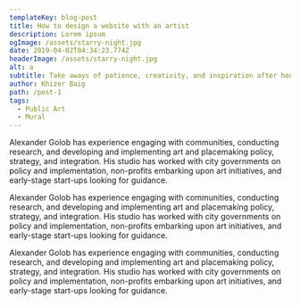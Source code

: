 ```yaml
---
templateKey: blog-post
title: How to design a website with an artist
description: Lorem ipsum
ogImage: /assets/starry-night.jpg
date: 2019-04-02T04:34:23.774Z
headerImage: /assets/starry-night.jpg
alt: a
subtitle: Take aways of patience, creativity, and inspiration after hours of work.
author: Khizer Baig
path: /post-1
tags:
  - Public Art
  - Mural
---
```


Alexander Golob has experience engaging with communities, conducting
research, and developing and implementing art and placemaking policy,
strategy, and integration. His studio has worked with city governments on
policy and implementation, non-profits embarking upon art initiatives, and
early-stage start-ups looking for guidance.

Alexander Golob has experience engaging with communities, conducting
research, and developing and implementing art and placemaking policy,
strategy, and integration. His studio has worked with city governments on
policy and implementation, non-profits embarking upon art initiatives, and
early-stage start-ups looking for guidance.

Alexander Golob has experience engaging with communities, conducting
research, and developing and implementing art and placemaking policy,
strategy, and integration. His studio has worked with city governments on
policy and implementation, non-profits embarking upon art initiatives, and
early-stage start-ups looking for guidance.
